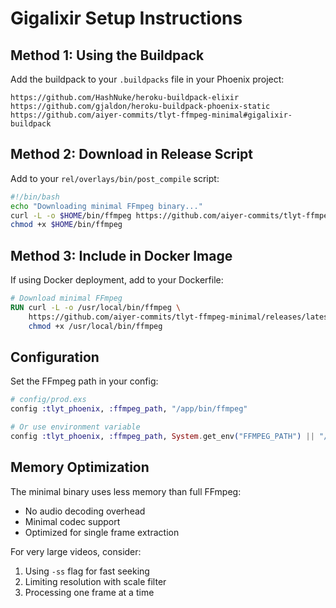 # Gigalixir Setup Instructions

## Method 1: Using the Buildpack

Add the buildpack to your `.buildpacks` file in your Phoenix project:

```
https://github.com/HashNuke/heroku-buildpack-elixir
https://github.com/gjaldon/heroku-buildpack-phoenix-static
https://github.com/aiyer-commits/tlyt-ffmpeg-minimal#gigalixir-buildpack
```

## Method 2: Download in Release Script

Add to your `rel/overlays/bin/post_compile` script:

```bash
#!/bin/bash
echo "Downloading minimal FFmpeg binary..."
curl -L -o $HOME/bin/ffmpeg https://github.com/aiyer-commits/tlyt-ffmpeg-minimal/releases/latest/download/ffmpeg-minimal
chmod +x $HOME/bin/ffmpeg
```

## Method 3: Include in Docker Image

If using Docker deployment, add to your Dockerfile:

```dockerfile
# Download minimal FFmpeg
RUN curl -L -o /usr/local/bin/ffmpeg \
    https://github.com/aiyer-commits/tlyt-ffmpeg-minimal/releases/latest/download/ffmpeg-minimal && \
    chmod +x /usr/local/bin/ffmpeg
```

## Configuration

Set the FFmpeg path in your config:

```elixir
# config/prod.exs
config :tlyt_phoenix, :ffmpeg_path, "/app/bin/ffmpeg"

# Or use environment variable
config :tlyt_phoenix, :ffmpeg_path, System.get_env("FFMPEG_PATH") || "/app/bin/ffmpeg"
```

## Memory Optimization

The minimal binary uses less memory than full FFmpeg:
- No audio decoding overhead
- Minimal codec support
- Optimized for single frame extraction

For very large videos, consider:
1. Using `-ss` flag for fast seeking
2. Limiting resolution with scale filter
3. Processing one frame at a time